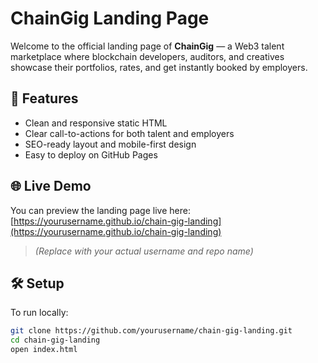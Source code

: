 # ChainGig Landing Page

Welcome to the official landing page of **ChainGig** — a Web3 talent marketplace where blockchain developers, auditors, and creatives showcase their portfolios, rates, and get instantly booked by employers.

## 🚀 Features

- Clean and responsive static HTML
- Clear call-to-actions for both talent and employers
- SEO-ready layout and mobile-first design
- Easy to deploy on GitHub Pages

## 🌐 Live Demo

You can preview the landing page live here:  
[https://yourusername.github.io/chain-gig-landing](https://yourusername.github.io/chain-gig-landing)  
> *(Replace with your actual username and repo name)*

## 🛠️ Setup

To run locally:

```bash
git clone https://github.com/yourusername/chain-gig-landing.git
cd chain-gig-landing
open index.html

